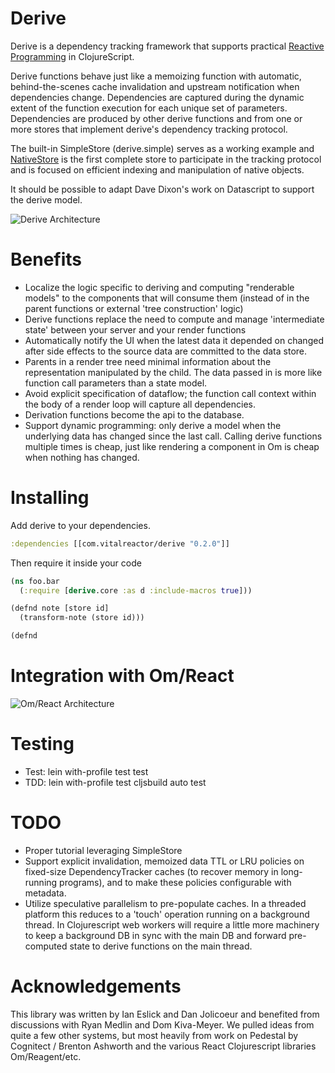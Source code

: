 Derive
======

Derive is a dependency tracking framework that supports practical
[Reactive Programming](http://en.wikipedia.org/wiki/Reactive_programming) in
ClojureScript.

Derive functions behave just like a memoizing function with automatic,
behind-the-scenes cache invalidation and upstream notification when
dependencies change.  Dependencies are captured during the dynamic
extent of the function execution for each unique set of parameters.
Dependencies are produced by other derive functions and from one or
more stores that implement derive's dependency tracking protocol.

The built-in SimpleStore (derive.simple) serves as a working example
and [NativeStore](http://github.com/vitalreactor/nativestore) is the
first complete store to participate in the tracking protocol and is
focused on efficient indexing and manipulation of native objects.

It should be possible to adapt Dave Dixon's work on Datascript to
support the derive model.

![Derive Architecture](https://docs.google.com/drawings/d/1lfblr7F8co5pXOmaeZ50Q1iqnplnjU3ynM3KaRPOqls/pub?w=953&amp;h=876)

Benefits
========

- Localize the logic specific to deriving and computing "renderable
  models" to the components that will consume them (instead of in the
  parent functions or external 'tree construction' logic)
- Derive functions replace the need to compute and manage
  'intermediate state' between your server and your render functions
- Automatically notify the UI when the latest data it depended on
  changed after side effects to the source data are committed to the
  data store.
- Parents in a render tree need minimal information about the
  representation manipulated by the child.  The data passed in
  is more like function call parameters than a state model.
- Avoid explicit specification of dataflow; the function call context
  within the body of a render loop will capture all dependencies.
- Derivation functions become the api to the database.
- Support dynamic programming: only derive a model when the underlying data
  has changed since the last call.  Calling derive functions multiple times
  is cheap, just like rendering a component in Om is cheap when nothing has
  changed.


Installing
==========

Add derive to your dependencies.

```clj
:dependencies [[com.vitalreactor/derive "0.2.0"]]
```

Then require it inside your code

```clj
(ns foo.bar
  (:require [derive.core :as d :include-macros true]))

(defnd note [store id]
  (transform-note (store id)))

(defnd 

```

Integration with Om/React
=========================

![Om/React Architecture](https://docs.google.com/drawings/d/11iQQ2r6XMKZ03LkAcRmIjSCMMrllc77q_oiLYYt8nzg/pub?w=960&amp;h=720)

Testing
========

- Test: lein with-profile test test
- TDD: lein with-profile test cljsbuild auto test


TODO
=====

- Proper tutorial leveraging SimpleStore
- Support explicit invalidation, memoized data TTL or LRU policies on
  fixed-size DependencyTracker caches (to recover memory in
  long-running programs), and to make these policies configurable with
  metadata.
- Utilize speculative parallelism to pre-populate caches.  In a
  threaded platform this reduces to a 'touch' operation running on a
  background thread.  In Clojurescript web workers will require a
  little more machinery to keep a background DB in sync with the main
  DB and forward pre-computed state to derive functions on the main thread.



Acknowledgements
================

This library was written by Ian Eslick and Dan Jolicoeur and benefited
from discussions with Ryan Medlin and Dom Kiva-Meyer.  We pulled ideas
from quite a few other systems, but most heavily from work on Pedestal
by Cognitect / Brenton Ashworth and the various React Clojurescript
libraries Om/Reagent/etc.




